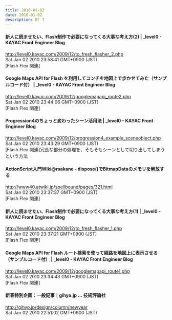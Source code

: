 ```yaml
---
title: 2010-01-02
date: 2010-01-02
description: B! 7
---
```


#### 新人に読ませたい、Flash制作で必要になってくる大事な考え方(2) | _level0 - KAYAC Front Engineer Blog
http://level0.kayac.com/2009/12/to_fresh_flasher_2.php<br>
Sat Jan 02 2010 23:58:41 GMT+0900 (JST)<br>
[Flash Flex 関連]


#### Google Maps API for Flash を利用してコンチを地図上で歩かせてみた（サンプルコード付） | _level0 - KAYAC Front Engineer Blog
http://level0.kayac.com/2009/12/googlemapapi_route2.php<br>
Sat Jan 02 2010 23:44:06 GMT+0900 (JST)<br>
[Flash Flex 関連]


#### Progression4のちょっと変わったシーン活用法 | _level0 - KAYAC Front Engineer Blog
http://level0.kayac.com/2009/12/progression4_example_sceneobject.php<br>
Sat Jan 02 2010 23:43:29 GMT+0900 (JST)<br>
[Flash Flex 関連]冗長な部分の処理を、そもそもシーンとして切り出してしまうという方法


#### ActionScript入門Wiki@rsakane - dispose()でBitmapDataのメモリを解放する
http://www40.atwiki.jp/spellbound/pages/321.html<br>
Sat Jan 02 2010 23:37:37 GMT+0900 (JST)<br>
[Flash Flex 関連]


#### 新人に読ませたい、Flash制作で必要になってくる大事な考え方(1) | _level0 - KAYAC Front Engineer Blog
http://level0.kayac.com/2009/12/to_fresh_flasher_1.php<br>
Sat Jan 02 2010 23:37:21 GMT+0900 (JST)<br>
[Flash Flex 関連]


#### Google Maps API for Flash ルート検索を使って経路を地図上に表示させる（サンプルコード付） | _level0 - KAYAC Front Engineer Blog
http://level0.kayac.com/2009/12/googlemapapi_route1.php<br>
Sat Jan 02 2010 23:34:43 GMT+0900 (JST)<br>
[Flash Flex 関連]


#### 新春特別企画：一般記事｜gihyo.jp … 技術評論社
http://gihyo.jp/design/column/newyear<br>
Sat Jan 02 2010 22:51:02 GMT+0900 (JST)<br>


